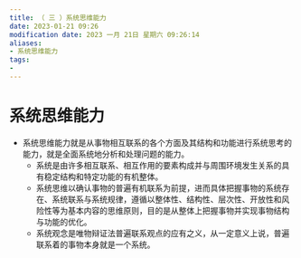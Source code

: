 ```yaml
---
title: （ 三 ）系统思维能力
date: 2023-01-21 09:26
modification date: 2023 一月 21日 星期六 09:26:14
aliases: 
- 系统思维能力
tags: 
- 
---
```


# 系统思维能力

- 系统思维能力就是从事物相互联系的各个方面及其结构和功能进行系统思考的能力，就是全面系统地分析和处理问题的能力。
	- 系统是由许多相互联系、相互作用的要素构成并与周围环境发生关系的具有稳定结构和特定功能的有机整体。
	- 系统思维以确认事物的普遍有机联系为前提，进而具体把握事物的系统存在、系统联系与系统规律，遵循以整体性、结构性、层次性、开放性和风险性等为基本内容的思维原则，目的是从整体上把握事物并实现事物结构与功能的优化。
	- 系统观念是唯物辩证法普遍联系观点的应有之义，从一定意义上说，普遍联系着的事物本身就是一个系统。